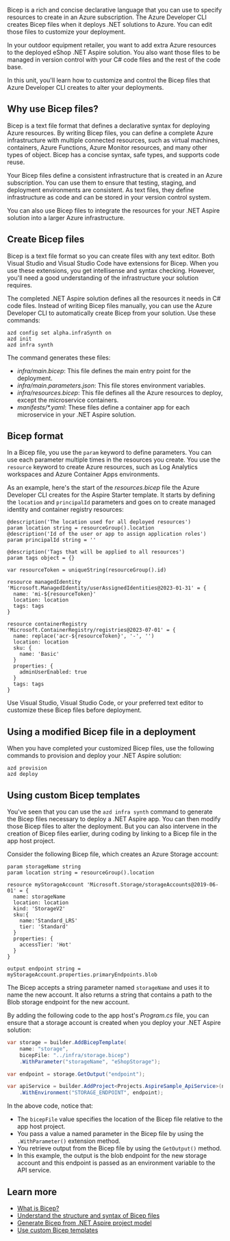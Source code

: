 Bicep is a rich and concise declarative language that you can use to specify resources to create in an Azure subscription. The Azure Developer CLI creates Bicep files when it deploys .NET solutions to Azure. You can edit those files to customize your deployment.

In your outdoor equipment retailer, you want to add extra Azure resources to the deployed eShop .NET Aspire solution. You also want those files to be managed in version control with your C# code files and the rest of the code base.

In this unit, you'll learn how to customize and control the Bicep files that Azure Developer CLI creates to alter your deployments.

## Why use Bicep files?

Bicep is a text file format that defines a declarative syntax for deploying Azure resources. By writing Bicep files, you can define a complete Azure infrastructure with multiple connected resources, such as virtual machines, containers, Azure Functions, Azure Monitor resources, and many other types of object. Bicep has a concise syntax, safe types, and supports code reuse.

Your Bicep files define a consistent infrastructure that is created in an Azure subscription. You can use them to ensure that testing, staging, and deployment environments are consistent. As text files, they define infrastructure as code and can be stored in your version control system.

You can also use Bicep files to integrate the resources for your .NET Aspire solution into a larger Azure infrastructure.

## Create Bicep files

Bicep is a text file format so you can create files with any text editor. Both Visual Studio and Visual Studio Code have extensions for Bicep. When you use these extensions, you get intellisense and syntax checking. However, you'll need a good understanding of the infrastructure your solution requires.

The completed .NET Aspire solution defines all the resources it needs in C# code files. Instead of writing Bicep files manually, you can use the Azure Developer CLI to automatically create Bicep from your solution. Use these commands:

```azd
azd config set alpha.infraSynth on
azd init
azd infra synth
```

The command generates these files:

- _infra/main.bicep_: This file defines the main entry point for the deployment.
- _infra/main.parameters.json_: This file stores environment variables.
- _infra/resources.bicep_: This file defines all the Azure resources to deploy, except the microservice containers.
- _manifests/*.yaml_: These files define a container app for each microservice in your .NET Aspire solution.

## Bicep format

In a Bicep file, you use the `param` keyword to define parameters. You can use each parameter multiple times in the resources you create. You use the `resource` keyword to create Azure resources, such as Log Analytics workspaces and Azure Container Apps environments.

As an example, here's the start of the _resources.bicep_ file the Azure Developer CLI creates for the Aspire Starter template. It starts by defining the `location` and `principalId` parameters and goes on to create managed identity and container registry resources:

```bicep
@description('The location used for all deployed resources')
param location string = resourceGroup().location
@description('Id of the user or app to assign application roles')
param principalId string = ''

@description('Tags that will be applied to all resources')
param tags object = {}

var resourceToken = uniqueString(resourceGroup().id)

resource managedIdentity 'Microsoft.ManagedIdentity/userAssignedIdentities@2023-01-31' = {
  name: 'mi-${resourceToken}'
  location: location
  tags: tags
}

resource containerRegistry 'Microsoft.ContainerRegistry/registries@2023-07-01' = {
  name: replace('acr-${resourceToken}', '-', '')
  location: location
  sku: {
    name: 'Basic'
  }
  properties: {
    adminUserEnabled: true
  }
  tags: tags
}
```

Use Visual Studio, Visual Studio Code, or your preferred text editor to customize these Bicep files before deployment.

## Using a modified Bicep file in a deployment

When you have completed your customized Bicep files, use the following commands to provision and deploy your .NET Aspire solution:

```azd
azd provision
azd deploy
```

## Using custom Bicep templates

You've seen that you can use the `azd infra synth` command to generate the Bicep files necessary to deploy a .NET Aspire app. You can then modify those Bicep files to alter the deployment. But you can also intervene in the creation of Bicep files earlier, during coding by linking to a Bicep file in the app host project.

Consider the following Bicep file, which creates an Azure Storage account:

```bicep
param storageName string
param location string = resourceGroup().location

resource myStorageAccount 'Microsoft.Storage/storageAccounts@2019-06-01' = {
  name: storageName
  location: location
  kind: 'StorageV2'
  sku:{
    name:'Standard_LRS'
    tier: 'Standard'
  }
  properties: {
    accessTier: 'Hot'
  }
}

output endpoint string = myStorageAccount.properties.primaryEndpoints.blob
```

The Bicep accepts a string parameter named `storageName` and uses it to name the new account. It also returns a string that contains a path to the Blob storage endpoint for the new account.

By adding the following code to the app host's _Program.cs_ file, you can ensure that a storage account is created when you deploy your .NET Aspire solution:

```csharp
var storage = builder.AddBicepTemplate(
    name: "storage",
    bicepFile: "../infra/storage.bicep")
	.WithParameter("storageName", "eShopStorage");

var endpoint = storage.GetOutput("endpoint");

var apiService = builder.AddProject<Projects.AspireSample_ApiService>(name: "apiservice")
    .WithEnvironment("STORAGE_ENDPOINT", endpoint);
```

In the above code, notice that:

- The `bicepFile` value specifies the location of the Bicep file relative to the app host project.
- You pass a value a named parameter in the Bicep file by using the `.WithParameter()` extension method.
- You retrieve output from the Bicep file by using the `GetOutput()` method.
- In this example, the output is the blob endpoint for the new storage account and this endpoint is passed as an environment variable to the API service.

## Learn more

- [What is Bicep?](/azure/azure-resource-manager/bicep/overview)
- [Understand the structure and syntax of Bicep files](/azure/azure-resource-manager/bicep/file)
- [Generate Bicep from .NET Aspire project model](/dotnet/aspire/deployment/azure/aca-deployment-azd-in-depth#generate-bicep-from-net-aspire-project-model)
- [Use custom Bicep templates](/dotnet/aspire/deployment/azure/custom-bicep-templates)
